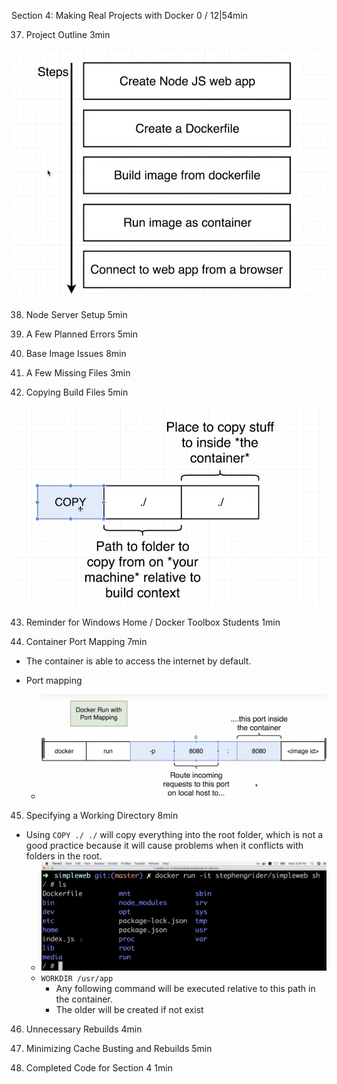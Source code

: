 Section 4: Making Real Projects with Docker
0 / 12|54min

37. Project Outline
3min

![](Project%20Outline.png)

38. Node Server Setup
5min

39. A Few Planned Errors
5min

40. Base Image Issues
8min

41. A Few Missing Files
3min

42. Copying Build Files
5min

![](Copying%20build%20files%20.png)

43. Reminder for Windows Home / Docker Toolbox Students
1min

44. Container Port Mapping
7min

- The container is able to access the internet by default.

- Port mapping 
  - ![](port%20mapping%20.png)


45.  Specifying a Working Directory
8min
- Using `COPY ./ ./` will copy everything into the root folder, which is not a good practice because it will cause problems when it conflicts with folders in the root. 
  - ![](Not%20using%20working%20directory.png)
  - `WORKDIR /usr/app`
    - Any following command will be executed relative to this path in the container.
    - The older will be created if not exist

46. Unnecessary Rebuilds
4min

47. Minimizing Cache Busting and Rebuilds
5min

48. Completed Code for Section 4
1min
